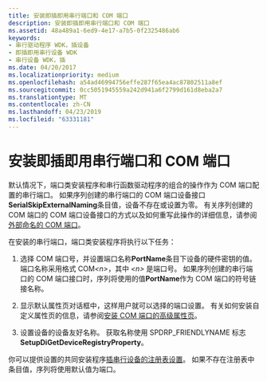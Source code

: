 ```yaml
---
title: 安装即插即用串行端口和 COM 端口
description: 安装即插即用串行端口和 COM 端口
ms.assetid: 48a489a1-6ed9-4e17-a7b5-0f2325486ab6
keywords:
- 串行驱动程序 WDK，插设备
- 即插即用串行设备 WDK
- 串行设备 WDK，插
ms.date: 04/20/2017
ms.localizationpriority: medium
ms.openlocfilehash: a54ad46994756effe287f65ea4ac87802511a8ef
ms.sourcegitcommit: 0cc5051945559a242d941a6f2799d161d8eba2a7
ms.translationtype: MT
ms.contentlocale: zh-CN
ms.lasthandoff: 04/23/2019
ms.locfileid: "63331181"
---
```

# <a name="installing-plug-and-play-serial-ports-and-com-ports"></a>安装即插即用串行端口和 COM 端口





默认情况下，端口类安装程序和串行函数驱动程序的组合的操作作为 COM 端口配置的串行端口。 如果序列创建的串行端口的 COM 端口设备接口**SerialSkipExternalNaming**条目值，设备不存在或设置为零。 有关序列创建的 COM 端口的 COM 端口设备接口的方式以及如何重写此操作的详细信息，请参阅[外部命名的 COM 端口](external-naming-of-com-ports.md)。

在安装的串行端口，端口类安装程序将执行以下任务：

1. 选择 COM 端口号，并设置端口名称**PortName**条目下设备的硬件密钥的值。 端口名称采用格式 COM<em>&lt;n&gt;</em>，其中 *&lt;n&gt;* 是端口号。 如果序列创建的串行端口的 COM 端口接口时，序列将使用的值**PortName**作为 COM 端口的符号链接名称。

2. 显示默认属性页对话框中，这样用户就可以选择的端口设置。 有关如何安装自定义属性页的信息，请参阅[安装 COM 端口的高级属性页](installing-an-advanced-properties-page-for-a-com-port.md)。

3. 设置设备的设备友好名称。 获取名称使用 SPDRP\_FRIENDLYNAME 标志**SetupDiGetDeviceRegistryProperty**。

你可以提供设置的共同安装程序[插串行设备的注册表设置](registry-settings-for-a-plug-and-play-serial-device.md)。 如果不存在注册表中条目值，序列将使用默认值为端口。

 

 





